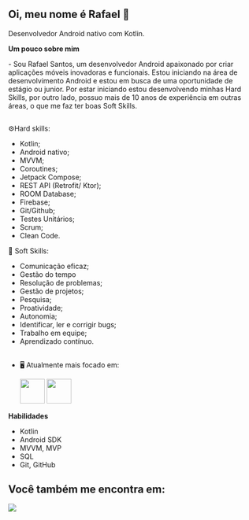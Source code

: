 ## Oi, meu nome é Rafael 👋
Desenvolvedor Android nativo com Kotlin.

**Um pouco sobre mim**
  <div>
- Sou Rafael Santos, um desenvolvedor Android apaixonado por criar aplicações móveis inovadoras e funcionais. Estou iniciando na área de desenvolvimento Android e estou em busca de uma oportunidade de estágio ou junior. Por estar iniciando estou desenvolvendo minhas Hard Skills, por outro lado, possuo mais de 10 anos de experiência em outras áreas, o que me faz ter boas Soft Skills.
    
  </div>

##

<div>
  
  ⚙️Hard skills:
  - Kotlin;
  - Android nativo;
  - MVVM;
  - Coroutines;
  - Jetpack Compose;
  - REST API (Retrofit/ Ktor);
  - ROOM Database;
  - Firebase;
  - Git/Github;
  - Testes Unitários; 
  - Scrum;
  - Clean Code.
    
🎯 Soft Skills:
  - Comunicação eficaz;
  - Gestão do tempo
  - Resolução de problemas;
  - Gestão de projetos;
  - Pesquisa;
  - Proatividade;
  - Autonomia;
  - Identificar, ler e corrigir bugs;
  - Trabalho em equipe;
  - Aprendizado contínuo.
     
</div>

##

- 🖥️ Atualmente mais focado em:
  

  <div display="inline">
    <img width="50" height="50" src="https://cdn.jsdelivr.net/gh/devicons/devicon@latest/icons/kotlin/kotlin-original.svg" />
    <img width="50" height="50" src="https://cdn.jsdelivr.net/gh/devicons/devicon@latest/icons/android/android-original-wordmark.svg" />
  </div>

**Habilidades**
- Kotlin
- Android SDK
- MVVM, MVP
- SQL
- Git, GitHub
      
##

## Você também me encontra em:
<a href="https://www.linkedin.com/in/rafael-santos-b856412b3/">
  <img src="https://img.shields.io/badge/linkedin-%230077B5.svg?style=for-the-badge&logo=linkedin&logoColor=white" />
</a>



  

          
          



